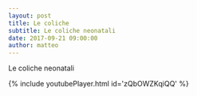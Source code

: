 ```yaml
---
layout: post
title: Le coliche
subtitle: Le coliche neonatali
date: 2017-09-21 09:00:00
author: matteo
---
```


Le coliche neonatali

{% include youtubePlayer.html id='zQbOWZKqiQQ' %}
